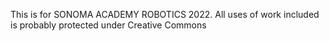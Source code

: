 This is for SONOMA ACADEMY ROBOTICS 2022. All uses of work included is probably protected under Creative Commons
